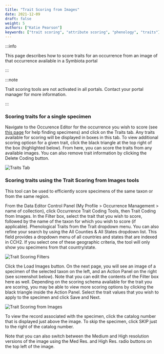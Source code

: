 ```yaml
---
title: "Trait Scoring from Images"
date: 2021-12-09
draft: false
weight: 5
authors: ["Katie Pearson"]
keywords: ["trait scoring", "attribute scoring", "phenology", "traits"]
---
```


:::info

This page describes how to score traits for an occurrence from an image of that occurrence available in a Symbiota portal

:::

:::note

Trait scoring tools are not activated in all portals. Contact your portal manager for more information.

:::

### Scoring traits for a single specimen

Navigate to the Occurence Editor for the occurrence you wish to score (see [this page](/docs/Editor_Guide/Editing_Searching_Records) for help finding specimens) and click on the Traits tab. Any traits available for scoring will be displayed in boxes in this tab. To view additional scoring optiosn for a given trait, click the black triangle at the top right of the box (highlighted below). From here, you can score the traits from any available images. You can also remove trait information by clicking the Delete Coding button.

![Traits Tab](/img/traitstab.png)

### Scoring traits using the Trait Scoring from Images tools

This tool can be used to efficiently score specimens of the same taxon or from the same region.

From the Data Editor Control Panel (My Profile > Occurrence Management > name of collection), click Occurrence Trait Coding Tools, then Trait Coding from Images.
In the Filter box, select the trait that you wish to score, followed by the name of the taxon for which you wish to score (if applicable). Phenological Traits from the Trait dropdown menu. You can also refine your search by using the All Counties & All States dropdown list. This field provides a dropdown menu of all countries and states that are indexed in CCH2. If you select one of these geographic criteria, the tool will only show you specimens from that country/state.

![Trait Scoring Filters](/img/traitscorefilter.png)

Click the Load Images button. On the next page, you will see an image of a specimen of the selected taxon on the left, and an Action Panel on the right (see screenshot below). Note that you can edit the contents of the Filter box here as well. Depending on the scoring schema available for the trait you are scoring, you may be able to view more scoring options by clicking the black triangle inside the Action Panel. Select the trait values that you wish to apply to the specimen and click Save and Next.

![Trait Scoring from Images](/img/traitscorefromimage.png)

To view the record associated with the specimen, click the catalog number that is displayed just above the image. To skip the specimen, click SKIP just to the right of the catalog number.

Note that you can also switch between the Medium and High resolution versions of the image using the Med Res. and High Res. radio buttons on the top left of the image.
